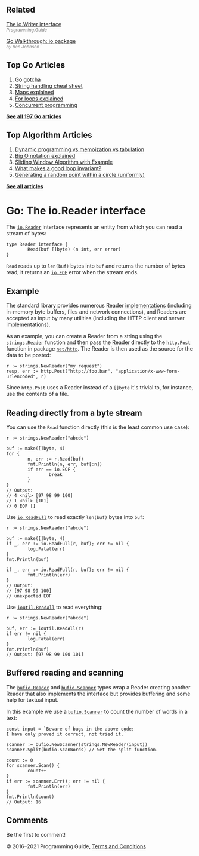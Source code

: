 ## Related

[The io.Writer interface](io-writer-interface-explained.html)  
<span style="color: grey; font-style: italic; font-size: smaller">Programming.Guide</span>

[Go Walkthrough: io package](https://medium.com/go-walkthrough/go-walkthrough-io-package-8ac5e95a9fbd)  
<span style="color: grey; font-style: italic; font-size: smaller">by Ben Johnson</span>

## Top Go Articles

1.  [Go gotcha](go-gotcha.html)
2.  [String handling cheat sheet](string-functions-reference-cheat-sheet.html)
3.  [Maps explained](maps-explained.html)
4.  [For loops explained](for-loop.html)
5.  [Concurrent programming](go-concurrency-tutorial.html)

[**See all 197 Go articles**](index.html)

## Top Algorithm Articles

1.  [Dynamic programming vs memoization vs tabulation](../dynamic-programming-vs-memoization-vs-tabulation.html)
2.  [Big O notation explained](../big-o-notation-explained.html)
3.  [Sliding Window Algorithm with Example](../sliding-window-example.html)
4.  [What makes a good loop invariant?](../what-makes-a-good-loop-invariant.html)
5.  [Generating a random point within a circle (uniformly)](../random-point-within-circle.html)

[**See all articles**](../index.html)

# Go: The io.Reader interface

The [`io.Reader`](https://golang.org/pkg/io/#Reader) interface represents an entity from which you can read a stream of bytes:

    type Reader interface {
            Read(buf []byte) (n int, err error)
    }

`Read` reads up to `len(buf)` bytes into `buf` and returns the number of bytes read; it returns an [`io.EOF`](https://golang.org/pkg/io/#pkg-variables) error when the stream ends.

## Example

The standard library provides numerous Reader [implementations](https://golang.org/search?q=Read#Global) (including in-memory byte buffers, files and network connections), and Readers are accepted as input by many utilities (including the HTTP client and server implementations).

As an example, you can create a Reader from a string using the [`strings.Reader`](https://golang.org/pkg/strings/#Reader) function and then pass the Reader directly to the [`http.Post`](https://golang.org/pkg/net/http/#Post) function in package [`net/http`](https://golang.org/pkg/net/http/). The Reader is then used as the source for the data to be posted:

    r := strings.NewReader("my request")
    resp, err := http.Post("http://foo.bar", "application/x-www-form-urlencoded", r)

Since `http.Post` uses a Reader instead of a `[]byte` it's trivial to, for instance, use the contents of a file.

## Reading directly from a byte stream

You can use the `Read` function directly (this is the least common use case):

    r := strings.NewReader("abcde")

    buf := make([]byte, 4)
    for {
            n, err := r.Read(buf)
            fmt.Println(n, err, buf[:n])
            if err == io.EOF {
                    break
            }
    }
    // Output:
    // 4 <nil> [97 98 99 100]
    // 1 <nil> [101]
    // 0 EOF []

Use [`io.ReadFull`](https://golang.org/pkg/io/#ReadFull) to read exactly `len(buf)` bytes into `buf`:

    r := strings.NewReader("abcde")

    buf := make([]byte, 4)
    if _, err := io.ReadFull(r, buf); err != nil {
            log.Fatal(err)
    }
    fmt.Println(buf)

    if _, err := io.ReadFull(r, buf); err != nil {
            fmt.Println(err)
    }
    // Output:
    // [97 98 99 100]
    // unexpected EOF

Use [`ioutil.ReadAll`](https://golang.org/pkg/io/ioutil/#ReadAll) to read everything:

    r := strings.NewReader("abcde")

    buf, err := ioutil.ReadAll(r)
    if err != nil {
            log.Fatal(err)
    }
    fmt.Println(buf)
    // Output: [97 98 99 100 101]

## Buffered reading and scanning

The [`bufio.Reader`](https://golang.org/pkg/bufio/#Reader) and [`bufio.Scanner`](https://golang.org/pkg/bufio/#Scanner) types wrap a Reader creating another Reader that also implements the interface but provides buffering and some help for textual input.

In this example we use a [`bufio.Scanner`](https://golang.org/pkg/bufio/#Scanner) to count the number of words in a text:

    const input = `Beware of bugs in the above code;
    I have only proved it correct, not tried it.`

    scanner := bufio.NewScanner(strings.NewReader(input))
    scanner.Split(bufio.ScanWords) // Set the split function.

    count := 0
    for scanner.Scan() {
            count++
    }
    if err := scanner.Err(); err != nil {
            fmt.Println(err)
    }
    fmt.Println(count)
    // Output: 16

## Comments

Be the first to comment!

© 2016–2021 Programming.Guide, [Terms and Conditions](../terms-and-conditions.html)
